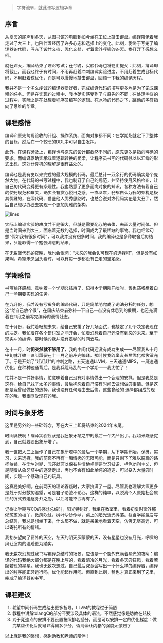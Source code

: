 > 字符流转，就此谱写逻辑华章

## 序言

从夏天的尾声到冬天，从图书馆的电脑到如今坐在工位上敲击键盘。编译陪伴着我走过了大三上，也陪伴着经历了许多心态和选择上的变化。此刻，我终于写完了编译器的代码，写完了设计文档、优化文档，听着窗外呼啸的冬天。我打开了感想文档。

就在昨天，编译结束了理论考试；在今晚，实验代码也将截止提交；此刻，编译即将截止，而我也终于有时间，不用再赶着冲刺编译实验进度，不用赶着生成目标代码，不用赶着做优化，而是可以慢慢地敲击键盘，回顾一下我的编译历程。

我并不是一个多么虔诚的编译器爱好者，完成编译代码的书写更多地是为了完成课程的任务。但是在实现的过程中，我也确实感受到了与原先的不同：在处理字符的过程中，实际上是在处理着程序员编写的逻辑。在冰冷的代码之下，跳动的字符指向了思维的华章。

## 课程感悟

编译和原先每周验收的计组、操作系统、面向对象都不同：在学期处就定下了整体的目标，然后在一个较长的DDL中可以自由发挥。

此外，在课程涉及上，编译也与原先的设计都截然不同的，原先更多是指向明确的要求，而编译器确实承载着逻辑转换的桥梁，让程序员书写的代码得以以汇编的形式出现，这对计算机的理解是很有益处的。

编译也是我有史以来完成的最大规模的代码，最后总计一万余行的代码确实是个庞然大物。在代码的书写过程中，我也制订了自己的规范，并坚持使用风格检查，让自己的代码变得更有条理性。我也熟悉了更多面向对象的知识，各种方法有着自己的使用规范和审美，确实会有赏心悦目之感。一直以来，我都自认为我的架构是极其优雅的，在写代码、借鉴他人优秀思路时，也总会说对方代码实在是太丑了，然后自己想尽办法去实现一个更加优雅的架构。

![lines](https://pigkiller-011955-1319328397.cos.ap-beijing.myqcloud.com/img/202412191633060.png)

实际上编译实验的难度并不是很大，但就是需要耐心地去做，去画大量时间做。但是当时间来到大三，面临着无数的选择，时间成为了最稀缺的事物。我也经常幻想“假如我有很多时间”，可以我并没有很多时间，我的编译也是多种取舍后的结果，只能取得一个勉强满意的结果。

在无数敲代码的夜晚，我也会怅惘：“未来的我会认可现在的选择吗”，但是没有如果啊，希望未来回头看时，可以有每一步都没有白走的坚定感。

## 学期感悟

书写编译感想，意味着一个学期又结束了，记得本学期刚开始时，我也还畅想着自己一学期要实现的任务。

在九月份，我并没有写很多的编译代码，只是简单地完成了词法分析的任务，想这“给自己放个假”，在国庆结束前弥补一下自己一点没有休息到的假期，也还充满着在11月之前写完编译的豪情壮志。

在十月份，我忙着畅想未来，给自己安排了好几场面试，也敲定了几个决定我现在的决定。我忙着在各个研讨室之间开会，忙着幻想着自己还没有到来的未来。至于现实中的编译，那时候的我并没有足够的时间去写。

在十一月，**时间突然就不够用了**，我的中间代码还没有成功生成——尽管我从十月中旬就开始一直叫嚣要在十一月之前冲完编译。那时候我的室友甚至优化都快做完了。于是开始了“赶赶赶”的冲刺之路，五天速通LLVM，三天速通MIPS，一周速通优化，在种种速通背后，是我兵荒马乱的一个学期——我太忙了！

忙并不是一件好事情，忙意味着自己没有对事情做出一个合理的安排。但是我总是这样，给自己找了太多的事情，最后抱怨着自己没有时间去做想做的事情。但是这都是我曾经做出的选择，我也没有任何理由去后悔，这些曾经的 选择都组成的现在的我，我很享受现在的我。

## 时间与象牙塔

这里是另外的一些碎碎念，写在大三上即将结束的2024年末尾。

时间真快啊！编译实验应该是我在象牙塔之中的最后一个大产出了。我越来越感觉到，自己就要走出象牙塔了。

我一直把大三上当作了自己在象牙塔中的最后一个学期，从下学期开始，保研，实习，未来选择，我的前面不再有一厢情愿的无限可能，而是只剩下了难以脱离的路径依赖。在学生时期，我还就可以保有热情地相信要学习知识，拒绝功利主义，但是随着从象牙塔中的逐渐走出，再也不会有如此单纯的追逐，可以投入大量的时间，实现一个感动自己的玩具。

这真是美好啊。在前两天的理论答疑时，大家挤满了一屋。尽管我也理解大家更多是处于对分数的渴望，可是君子论迹不论心，这样的纯粹，以脱离个人原始社会属性的方式去追逐身外之物，以后可能不会再有了。

记得上学期写OO的感想总结时，阳光特别好，我坐在教室里，看着初夏时窗外郁郁葱葱的枝丫，微风吹过，树叶沙沙作响，桌上的阳光流光抖落。每当学期最后写总结时，我总是想坐下来，什么都不做，就是呆呆地看着天空，仿佛无尽高远，可以寄托所有的情绪。

我抬头望向了窗外的天空，冬天的阴天灰蒙蒙的天，没有星星也没有月光，呼啸的风让室内的温暖更为踏实。

我无数次幻想过我书写编译总结时的场景，应该是一个窗外充满着星光的夜晚：编译的代码我绝大部分都是在晚上写的，看着清冷的月光，看着冬天的狂风，看着若隐若现的星星。我也无数次想过，自己最后究竟会写出一个什么样的编译器，编译出的程序能正常运行吗，优化能起作用吗。但直到此刻，我也才真正来到了这里，完成了编译器的书写。

## 课程建议

1. 希望中间代码生成给出更多指导，LLVM的教程过于简陋
2. 教程中讲解tolangC的部分不要涉及具体的语法，不然感觉像是助教在炫技
3. 对于竞速点的安排不要设置按照排名赋分，而是可以安排一定的优化梯度：做完某些优化后就可以得到多少分，否则会让内卷的强度太激烈了

以上就是我的感想，感谢助教和老师的陪伴！